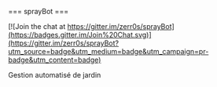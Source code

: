 === sprayBot ===

[![Join the chat at https://gitter.im/zerr0s/sprayBot](https://badges.gitter.im/Join%20Chat.svg)](https://gitter.im/zerr0s/sprayBot?utm_source=badge&utm_medium=badge&utm_campaign=pr-badge&utm_content=badge)

Gestion automatisé de jardin
